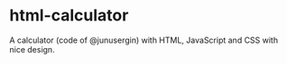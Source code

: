 # html-calculator
A calculator (code of @junusergin) with HTML, JavaScript and CSS with nice design.
